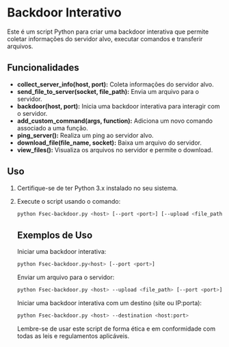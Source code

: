 # Backdoor Interativo

Este é um script Python para criar uma backdoor interativa que permite coletar informações do servidor alvo, executar comandos e transferir arquivos.

## Funcionalidades
- **collect_server_info(host, port):** Coleta informações do servidor alvo.
- **send_file_to_server(socket, file_path):** Envia um arquivo para o servidor.
- **backdoor(host, port):** Inicia uma backdoor interativa para interagir com o servidor.
- **add_custom_command(args, function):** Adiciona um novo comando associado a uma função.
- **ping_server():** Realiza um ping ao servidor alvo.
- **download_file(file_name, socket):** Baixa um arquivo do servidor.
- **view_files():** Visualiza os arquivos no servidor e permite o download.

## Uso
1. Certifique-se de ter Python 3.x instalado no seu sistema.
2. Execute o script usando o comando:
   ```bash
   python Fsec-backdoor.py <host> [--port <port>] [--upload <file_path>] [--destination <host:port>]
   ```

   ## Exemplos de Uso
   Iniciar uma backdoor interativa:
   ```bash
   python Fsec-backdoor.py<host> [--port <port>]
   ```
   Enviar um arquivo para o servidor:
   ```bash
   python Fsec-backdoor.py <host> --upload <file_path> [--port <port>]
   ```
   Iniciar uma backdoor interativa com um destino (site ou IP:porta):
   ```bash
   python Fsec-backdoor.py <host> --destination <host:port>
   ```
   Lembre-se de usar este script de forma ética e em conformidade com todas as leis e regulamentos aplicáveis.
